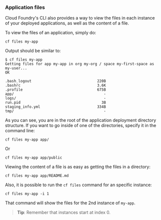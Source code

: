 ### Application files

Cloud Foundry's CLI also provides a way to view the files in each instance of your deployed applications, as well as the content of a file.

To view the files of an application, simply do:

```
cf files my-app
```

Output should be similar to:

```
$ cf files my-app
Getting files for app my-app in org my-org / space my-first-space as my-user...
OK

.bash_logout                              220B
.bashrc                                   3.6K
.profile                                  675B
app/                                         -
logs/                                        -
run.pid                                     3B
staging_info.yml                          334B
tmp/                                         -
```

As you can see, you are in the root of the application deployment directory structure. If you want to go inside of one of the directories, specify it in the command line:

```
cf files my-app app/
```

Or

```
cf files my-app app/public
```

Viewing the content of a file is as easy as getting the files in a directory:

```
cf files my-app app/README.md
```

Also, it is possible to run the `cf files` command for an specific instance:

```
cf files my-app -i 1
```

That command will show the files for the 2nd instance of `my-app`.
> **Tip**: Remember that instances start at index 0.